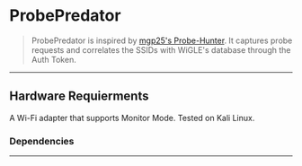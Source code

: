 # ProbePredator
> ProbePredator is inspired by [mgp25's Probe-Hunter]. It captures probe requests and correlates the SSIDs with WiGLE's database through the Auth Token.
---
## Hardware Requierments
A Wi-Fi adapter that supports Monitor Mode. Tested on Kali Linux.
### Dependencies




---

[mgp25's Probe-Hunter]: https://github.com/mgp25/Probe-Hunter
